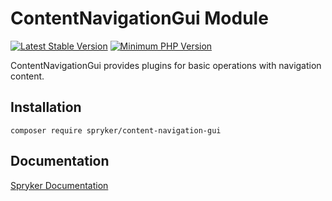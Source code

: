 # ContentNavigationGui Module
[![Latest Stable Version](https://poser.pugx.org/spryker/content-navigation-gui/v/stable.svg)](https://packagist.org/packages/spryker/content-navigation-gui)
[![Minimum PHP Version](https://img.shields.io/badge/php-%3E%3D%208.2-8892BF.svg)](https://php.net/)

ContentNavigationGui provides plugins for basic operations with navigation content.

## Installation

```
composer require spryker/content-navigation-gui
```

## Documentation

[Spryker Documentation](https://docs.spryker.com)
